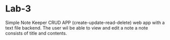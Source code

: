 # Lab-3
 Simple Note Keeper CRUD APP  (create-update-read-delete) web app with a text file backend. The user wil be able to view and edit a note a note consists of title and contents. 
